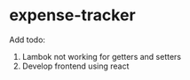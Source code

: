 # expense-tracker

Add todo:
1. Lambok not working for getters and setters
2. Develop frontend using react
